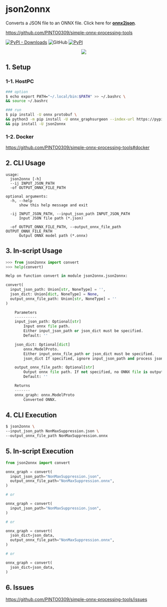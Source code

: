# json2onnx
Converts a JSON file to an ONNX file. Click here for **[onnx2json](https://github.com/PINTO0309/onnx2json)**.

https://github.com/PINTO0309/simple-onnx-processing-tools

[![PyPI - Downloads](https://img.shields.io/pypi/dm/json2onnx?color=2BAF2B&label=Downloads%EF%BC%8FInstalled)](https://pypistats.org/packages/json2onnx) ![GitHub](https://img.shields.io/github/license/PINTO0309/json2onnx?color=2BAF2B) [![PyPI](https://img.shields.io/pypi/v/json2onnx?color=2BAF2B)](https://pypi.org/project/json2onnx/)

<p align="center">
  <img src="https://user-images.githubusercontent.com/33194443/170163032-14b9f769-6f71-41b7-a67b-db168cff949e.png" />
</p>

## 1. Setup
### 1-1. HostPC
```bash
### option
$ echo export PATH="~/.local/bin:$PATH" >> ~/.bashrc \
&& source ~/.bashrc

### run
$ pip install -U onnx protobuf \
&& python3 -m pip install -U onnx_graphsurgeon --index-url https://pypi.ngc.nvidia.com \
&& pip install -U json2onnx
```
### 1-2. Docker
https://github.com/PINTO0309/simple-onnx-processing-tools#docker

## 2. CLI Usage
```
usage:
  json2onnx [-h]
  --ij INPUT_JSON_PATH
  -of OUTPUT_ONNX_FILE_PATH

optional arguments:
  -h, --help
      show this help message and exit

  -ij INPUT_JSON_PATH, --input_json_path INPUT_JSON_PATH
      Input JSON file path (*.json)

  -of OUTPUT_ONNX_FILE_PATH, --output_onnx_file_path OUTPUT_ONNX_FILE_PATH
      Output ONNX model path (*.onnx)
```

## 3. In-script Usage
```python
>>> from json2onnx import convert
>>> help(convert)

Help on function convert in module json2onnx.json2onnx:

convert(
  input_json_path: Union[str, NoneType] = '',
  json_dict: Union[dict, NoneType] = None,
  output_onnx_file_path: Union[str, NoneType] = ''
)

    Parameters
    ----------
    input_json_path: Optional[str]
        Input onnx file path.
        Either input_json_path or json_dict must be specified.
        Default: ''

    json_dict: Optional[dict]
        onnx.ModelProto.
        Either input_onnx_file_path or json_dict must be specified.
        json_dict If specified, ignore input_json_path and process json_dict.

    output_onnx_file_path: Optional[str]
        Output onnx file path. If not specified, no ONNX file is output.
        Default: ''

    Returns
    -------
    onnx_graph: onnx.ModelProto
        Converted ONNX.
```

## 4. CLI Execution
```bash
$ json2onnx \
--input_json_path NonMaxSuppression.json \
--output_onnx_file_path NonMaxSuppression.onnx
```

## 5. In-script Execution
```python
from json2onnx import convert

onnx_graph = convert(
  input_json_path="NonMaxSuppression.json",
  output_onnx_file_path="NonMaxSuppression.onnx",
)

# or

onnx_graph = convert(
  input_json_path="NonMaxSuppression.json",
)

# or

onnx_graph = convert(
  json_dict=json_data,
  output_onnx_file_path="NonMaxSuppression.onnx",
)

# or

onnx_graph = convert(
  json_dict=json_data,
)
```

## 6. Issues
https://github.com/PINTO0309/simple-onnx-processing-tools/issues

